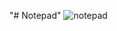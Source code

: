 "# Notepad" 
![notepad](https://user-images.githubusercontent.com/94216390/173182398-3eca3862-af14-4865-b838-4ae9e47cdec4.PNG)


